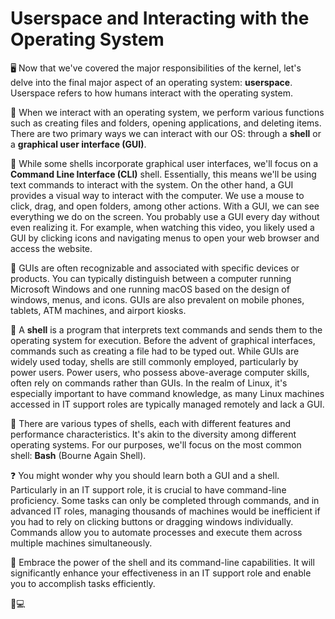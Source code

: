 # Userspace and Interacting with the Operating System

🖥️ Now that we've covered the major responsibilities of the kernel, let's delve into the final major aspect of an operating system: **userspace**. Userspace refers to how humans interact with the operating system.

👥 When we interact with an operating system, we perform various functions such as creating files and folders, opening applications, and deleting items. There are two primary ways we can interact with our OS: through a **shell** or a **graphical user interface (GUI)**.

🐚 While some shells incorporate graphical user interfaces, we'll focus on a **Command Line Interface (CLI)** shell. Essentially, this means we'll be using text commands to interact with the system. On the other hand, a GUI provides a visual way to interact with the computer. We use a mouse to click, drag, and open folders, among other actions. With a GUI, we can see everything we do on the screen. You probably use a GUI every day without even realizing it. For example, when watching this video, you likely used a GUI by clicking icons and navigating menus to open your web browser and access the website.

🌈 GUIs are often recognizable and associated with specific devices or products. You can typically distinguish between a computer running Microsoft Windows and one running macOS based on the design of windows, menus, and icons. GUIs are also prevalent on mobile phones, tablets, ATM machines, and airport kiosks.

🐚 A **shell** is a program that interprets text commands and sends them to the operating system for execution. Before the advent of graphical interfaces, commands such as creating a file had to be typed out. While GUIs are widely used today, shells are still commonly employed, particularly by power users. Power users, who possess above-average computer skills, often rely on commands rather than GUIs. In the realm of Linux, it's especially important to have command knowledge, as many Linux machines accessed in IT support roles are typically managed remotely and lack a GUI.

🐚 There are various types of shells, each with different features and performance characteristics. It's akin to the diversity among different operating systems. For our purposes, we'll focus on the most common shell: **Bash** (Bourne Again Shell).

❓ You might wonder why you should learn both a GUI and a shell. Particularly in an IT support role, it is crucial to have command-line proficiency. Some tasks can only be completed through commands, and in advanced IT roles, managing thousands of machines would be inefficient if you had to rely on clicking buttons or dragging windows individually. Commands allow you to automate processes and execute them across multiple machines simultaneously.

🚀 Embrace the power of the shell and its command-line capabilities. It will significantly enhance your effectiveness in an IT support role and enable you to accomplish tasks efficiently.

🐚💻